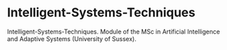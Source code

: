 # Intelligent-Systems-Techniques
Intelligent-Systems-Techniques. Module of the MSc in Artificial Intelligence and Adaptive Systems (University of Sussex).
